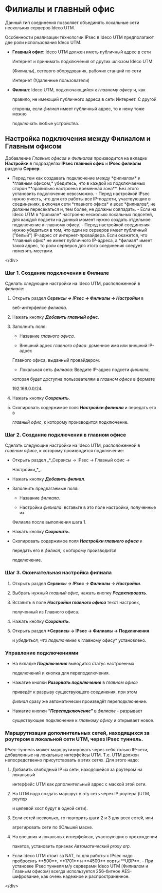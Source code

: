 # Филиалы и главный офис

Данный тип соединения позволяет объединять локальные сети нескольких серверов Ideco UTM.

Особенности реализации технологии IPsec в Ideco UTM предполагают две роли использования Ideco UTM.

* **Главный офис**: Ideco UTM должен иметь публичный адрес в сети

  Интернет и принимать подключения от других шлюзом Ideco UTM

  \(Филиалы\), сетевого оборудования, рабочих станций по сети

  Интернет \(Удаленные пользователи\)

* **Филиал**: Ideco UTM, подключающийся к _главному офису_ и, как

  правило, не имеющий публичного адреса в сети Интернет. С другой

  стороны, если _филиал_ имеет публичный адрес, то к нему тоже можно

  подключать любые устройства.

## Настройка подключения между Филиалом и Главным офисом

Добавление _Главных офисов_ и _Филиалов_ производится на вкладке **Настройки** в подразделах **IPsec главный офис** и **IPsec филиалы** раздела **Сервер**.

 - Перед тем как создавать подключение между \*филиалом\* и \*главным офисом,\* убедитесь, что в каждой из подключаемых сторон \*\*правильно настроена временная зона\*\*. Без этого установить подключение невозможно. - Перед настройкой IPsec нужно учесть, что для его работы все IP-подсети, участвующие в соединениях, включая сети \*главного офиса\* и всех \*филиалов\*, не должны пересекаться и, тем более, не должны совпадать. - Если на Ideco UTM в \*филиале\* настроено несколько локальных подсетей, для каждой подсети на данный момент нужно создать отдельное подключение к главному офису. - Перед настройкой соединения нужно убедиться в том, что один из серверов имеет публичный \("белый"\) IP-адрес от интернет-провайдера. Если окажется, что \*главный офис\* не имеет публичного IP-адреса, а \*филиал\* имеет такой адрес, то роли серверов для этого соединения следует поменять местами.

&lt;/div&gt;

### Шаг 1. Создание подключения в Филиале

Сделать следующие настройки на Ideco UTM, расположенной в _филиале_:

1. Открыть раздел _**Сервисы -&gt; IPsec -&gt; Филиалы -&gt; Настройки**_ в

   веб-интерфейсе _филиала_.

2. Нажать кнопку _**Добавить главный офис**_.
3. Заполнить поля:  

   - Название _главного офиса_.  

   - Внешний адрес _главного офиса_: доменное имя или внешний IP-адрес

   Главного офиса, выданный провайдером.  

   - Локальная сеть _филиала_: Введите IP-адрес подсети _филиала_,

   которая будет доступна пользователям в _главном офисе_ в формате

   192.168.0.0/24.

4. Нажать кнопку _**Сохранить**_.
5. Скопировать содержимое поля _**Настройки филиала**_ и передать его в

   _главный офис_, к которому производится подключение.

### Шаг 2. Создание подключения в главном офисе

Сделать следующие настройки на Ideco UTM, расположенной в _главном офисе_, к которому производится подключение:

* Открыть раздел _\*_Сервисы -&gt; IPsec -&gt; Главный офис -&gt;

  Настройки_\*_.

* Нажать кнопку _**Добавить филиал**_.
* Заполнить предлагаемые поля:  

  - Название _филиала_.  

  - Настройки _филиала_: вставьте в это поле настройки, полученные из

  Филиала после выполнения шага 1.

* Нажать кнопку _**Сохранить**_.
* Скопировать содержимое поля _**Настройки главного офиса**_ и

  передать его в _филиал_, к которому производится

  подключение.

### Шаг 3. Окончательная настройка филиала

1. Открыть раздел _**Сервисы -&gt; IPsec -&gt; Филиалы -&gt; Настройки**_.
2. Выбрать нужный _главный офис_, нажать кнопку _**Редактировать**_.
3. Вставить в поле _**Настройки главного офиса**_ текст настроек,

   полученный из Главного офиса.

4. Нажать кнопку _**Сохранить**_.
5. Открыть раздел **\*Сервисы -&gt; IPsec -&gt; Филиалы -&gt; Подключения**

   и _убедиться, что подключение к_ главному офису\* установлено.

### Управление подключениями

* На вкладке _**Подключения**_ выводится статус настроенных

  подключений и кнопка для переподключения.

* Нажатие кнопки _**Разорвать подключение**_ в _главном офисе_

  приведёт к разрыву существующего соединения, при этом

  _филиал_ сразу же автоматически произведёт переподключение.

* Нажатие кнопки _**"Переподключение"**_ в _филиале_ - разрывает

  существующее подключение к _главному офису_ и открывает новое.

### Маршрутизация дополнительных сетей, находящихся за роутером в локальной сети UTM, через IPsec туннель.

IPsec-туннель может маршрутизировать через себя только IP-сети, добавленные на локальные интерфейсы UTM. Т.е. UTM должен непосредственно присутствовать в этих сетях. Для этого надо:

1. Добавить свободный IP из сети, находящейся за роутером на локальный

   интерфейс UTM как дополнительный адрес с маской этой сети.

2. На UTM надо создать маршрут в эту сеть через IP роутера \(UTM, роутер

   и целевой хост будут в одной сети\).

3. Если сетей несколько, то повторить шаги 2 и 3 для всех сетей, или

   агрегировать сети по бОльшей маске.

4. На внешних и локальных интерфейсах, участвующих в прохождении

   пакетов, установить признак _Автоматический proxy arp_.

 - Если Ideco UTM стоит за NAT, то для работы с IPsec надо пробросить \*\*500\*\*, \*\*1701\*\* и \*\*4500\*\* порты \*\*UDP\*\*. - При установке IPsec туннеля м/у серверами Ideco UTM \(Филиалом и Главным офисом\) всегда используется 256-битное AES-шифрование, как очень надежное и распространенное.

&lt;/div&gt;

